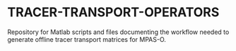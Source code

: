 # TRACER-TRANSPORT-OPERATORS
Repository for Matlab scripts and files documenting the workflow needed to generate offline tracer transport matrices for MPAS-O.

